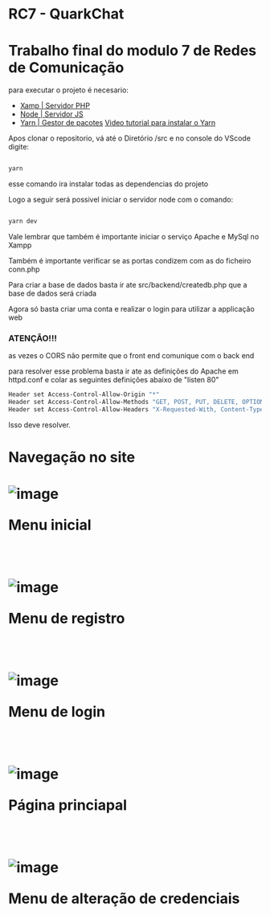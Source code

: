 # RC7 - QuarkChat
<h1> Trabalho final do modulo 7 de Redes de Comunicação </h1>





para executar o projeto é necesario:
<ul>

<li>
<a href="https://www.apachefriends.org">Xamp | Servidor PHP<a/>
</li>
<li>
<a href="https://nodejs.org/en/"> Node | Servidor JS<a/>
</li>
<li>
<a href="https://classic.yarnpkg.com/lang/en/docs/install/#windows-stable">Yarn | Gestor de pacotes<a/> 
<a href="https://www.youtube.com/watch?v=Ps17izoF5pc">Video tutorial para instalar o Yarn </a>
</li>
</ul>
<p> Apos clonar o repositorio, vá até o Diretório  /src e no console do VScode digite: </p>

```bash

yarn 

``` 
<p>esse comando ira instalar todas as dependencias do projeto </p>
<p>Logo a seguir será possivel iniciar o servidor node com o comando: </p>

```bash

yarn dev

``` 
<p>Vale lembrar que também é importante iniciar o serviço Apache e MySql no Xampp </p>
<p>Também é importante verificar se as portas condizem com as do ficheiro conn.php </p>

<p>Para criar a base de dados basta ir ate src/backend/createdb.php que a base de dados será criada </p>

<p>Agora só basta criar uma conta e realizar o login para utilizar a applicação web </p>

<h3><strong>ATENÇÃO!!!</strong></h3>

<p>as vezes o CORS não permite que o front end comunique com o back end </p>
<p>para resolver esse problema basta ir  ate as definições do Apache em httpd.conf  e colar as seguintes definições abaixo de "listen 80"</p>

```bash
Header set Access-Control-Allow-Origin "*" 
Header set Access-Control-Allow-Methods "GET, POST, PUT, DELETE, OPTIONS"
Header set Access-Control-Allow-Headers "X-Requested-With, Content-Type, X-Token-Auth, Authorization"

``` 

<p>Isso deve resolver.</p>




<h1> Navegação no site <h1>

![image](https://user-images.githubusercontent.com/74683757/213816773-351999d3-6059-4994-acf4-c52b2b19111b.png)

<p>Menu inicial</p>

<br/>


<div>

![image](https://user-images.githubusercontent.com/74683757/213817006-cbff0e74-be99-49b0-8b45-44955e95f892.png)
</div>

<p>Menu de registro</p>
<br/>


<div>

![image](https://user-images.githubusercontent.com/74683757/213817438-5f8b3932-76a3-4c15-9f56-1464e9b18757.png)

</div>

<p>Menu de login </p>

<br/>


<div>

![image](https://user-images.githubusercontent.com/74683757/213818353-cbdbda9d-082b-4ef4-8f45-2c7b4b831717.png)

</div>

<p> Página princiapal </p>
<br/>


<div>

![image](https://user-images.githubusercontent.com/74683757/213818683-93c3a6b1-ef25-44a8-92d9-80fc4db962a0.png)
</div>

<p>Menu de alteração de credenciais</p>
